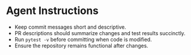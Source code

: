# Agent Instructions

- Keep commit messages short and descriptive.
- PR descriptions should summarize changes and test results succinctly.
- Run `pytest -v` before committing when code is modified.
- Ensure the repository remains functional after changes.
